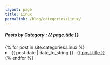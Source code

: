 ```yaml
---
layout: page
title: Linux
permalink: /blog/categories/Linux/
---
```


<h5> Posts by Category : {{ page.title }} </h5>

<div class="card">
{% for post in site.categories.Linux %}
 <li class="category-posts"><span>{{ post.date | date_to_string }}</span> &nbsp; <a href="{{ post.url }}">{{ post.title }}</a></li>
{% endfor %}
</div>
